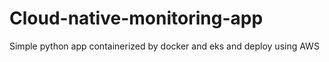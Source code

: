 # Cloud-native-monitoring-app
Simple python app containerized by docker and eks and deploy using AWS

